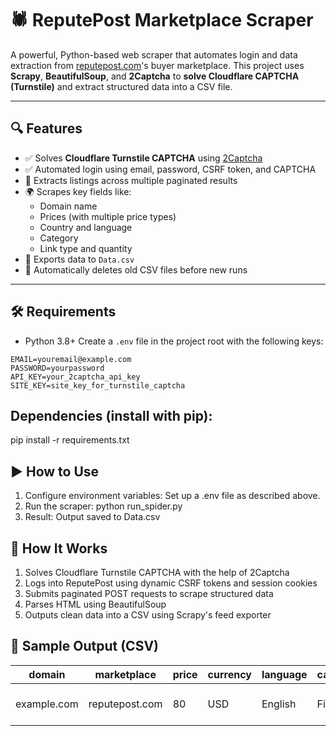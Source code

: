# 🕷️ ReputePost Marketplace Scraper

A powerful, Python-based web scraper that automates login and data extraction from [reputepost.com](https://reputepost.com)'s buyer marketplace. This project uses **Scrapy**, **BeautifulSoup**, and **2Captcha** to **solve Cloudflare CAPTCHA (Turnstile)** and extract structured data into a CSV file.

---

## 🔍 Features

- ✅ Solves **Cloudflare Turnstile CAPTCHA** using [2Captcha](https://2captcha.com)
- ✅ Automated login using email, password, CSRF token, and CAPTCHA
- 🔁 Extracts listings across multiple paginated results
- 🌍 Scrapes key fields like:
  - Domain name
  - Prices (with multiple price types)
  - Country and language
  - Category
  - Link type and quantity
- 💾 Exports data to `Data.csv`
- 🧹 Automatically deletes old CSV files before new runs

---

## 🛠️ Requirements

- Python 3.8+
Create a `.env` file in the project root with the following keys:

```env
EMAIL=youremail@example.com
PASSWORD=yourpassword
API_KEY=your_2captcha_api_key
SITE_KEY=site_key_for_turnstile_captcha
```

## Dependencies (install with pip):
pip install -r requirements.txt

## ▶️ How to Use
1. Configure environment variables:
   Set up a .env file as described above.
2. Run the scraper:
   python run_spider.py
3. Result:
   Output saved to Data.csv

## 🧠 How It Works
1. Solves Cloudflare Turnstile CAPTCHA with the help of 2Captcha
2. Logs into ReputePost using dynamic CSRF tokens and session cookies
3. Submits paginated POST requests to scrape structured data
4. Parses HTML using BeautifulSoup
5. Outputs clean data into a CSV using Scrapy's feed exporter

## 🧪 Sample Output (CSV)
| domain      | marketplace    | price  | currency | language | category | Info                       |
| ----------- | -------------- | -----  | -------- | -------- | -------- |--------------------------- |
| example.com | reputepost.com | 80     | USD      | English  | Finance  | Type of link: DoFollow\... |
